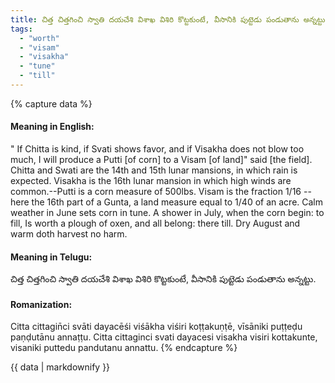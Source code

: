```yaml
---
title: చిత్త చిత్తగించి స్వాతి దయచేశి విశాఖ విశిరి కొట్టకుంటే, వీసానికి పుట్టెడు పండుతాను అన్నట్టు.
tags:
  - "worth"
  - "visam"
  - "visakha"
  - "tune"
  - "till"
---
```


{% capture data %}
#### Meaning in English:
" If Chitta is kind, if Svati shows favor, and if Visakha does not blow too much, I will produce a Putti [of corn] to a Visam [of land]" said [the field].
Chitta and Swati are the 14th and 15th lunar mansions, in which rain is expected. Visakha is the 16th lunar mansion in which high winds are common.--Putti is a corn measure of 500lbs. Visam is the fraction 1/16 --here the 16th part of a Gunta, a land measure equal to 1/40 of an acre.
Calm weather in June sets corn in tune.
A shower in July, when the corn begin: to fill,
Is worth a plough of oxen, and all belong: there till.
Dry August and warm doth harvest no harm.

#### Meaning in Telugu:
చిత్త చిత్తగించి స్వాతి దయచేశి విశాఖ విశిరి కొట్టకుంటే, వీసానికి పుట్టెడు పండుతాను అన్నట్టు.

#### Romanization:
Citta cittagin̄ci svāti dayacēśi viśākha viśiri koṭṭakuṇṭē, vīsāniki puṭṭeḍu paṇḍutānu annaṭṭu.
Citta cittaginci svati dayacesi visakha visiri kottakunte, visaniki puttedu pandutanu annattu.
{% endcapture %}

{{ data | markdownify }}

